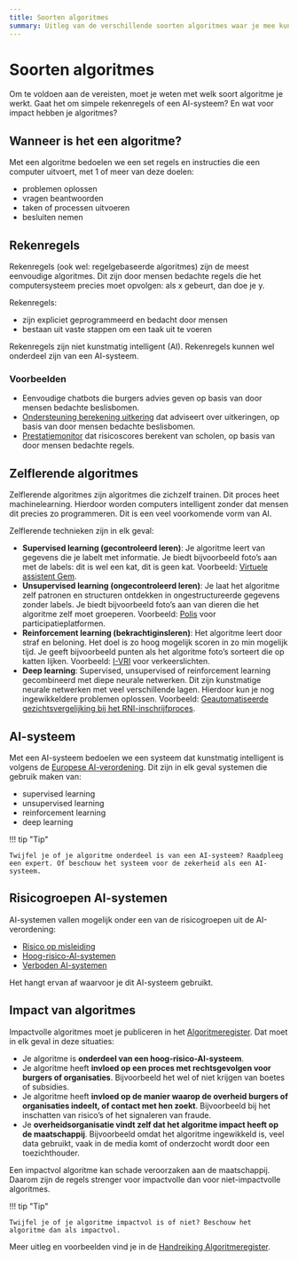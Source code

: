 ```yaml
---
title: Soorten algoritmes
summary: Uitleg van de verschillende soorten algoritmes waar je mee kunt werken. En het risico en de impact hiervan.
---
```


# Soorten algoritmes
Om te voldoen aan de vereisten, moet je weten met welk soort algoritme je werkt. Gaat het om simpele rekenregels of een AI-systeem? En wat voor impact hebben je algoritmes?

## Wanneer is het een algoritme?
Met een algoritme bedoelen we een set regels en instructies die een computer uitvoert, met 1 of meer van deze doelen:

* problemen oplossen
* vragen beantwoorden
* taken of processen uitvoeren
* besluiten nemen

## Rekenregels
Rekenregels (ook wel: regelgebaseerde algoritmes) zijn de meest eenvoudige algoritmes. Dit zijn door mensen bedachte regels die het computersysteem precies moet opvolgen: als x gebeurt, dan doe je y.

Rekenregels:

* zijn expliciet geprogrammeerd en bedacht door mensen
* bestaan uit vaste stappen om een taak uit te voeren

Rekenregels zijn niet kunstmatig intelligent (AI). Rekenregels kunnen wel onderdeel zijn van een AI-systeem. 

### Voorbeelden

* Eenvoudige chatbots die burgers advies geven op basis van door mensen bedachte beslisbomen.
* [Ondersteuning berekening uitkering](https://algoritmes.overheid.nl/nl/algoritme/ondersteuning-berekening-uitkering-gemeente-den-haag/86652588) dat adviseert over uitkeringen, op basis van door mensen bedachte beslisbomen. 
* [Prestatiemonitor](https://algoritmes.overheid.nl/nl/algoritme/prestatiemonitor-inspectie-van-het-onderwijs-ocw/79978718) dat risicoscores berekent van scholen, op basis van door mensen bedachte regels.

## Zelflerende algoritmes
Zelflerende algoritmes zijn algoritmes die zichzelf trainen. Dit proces heet machinelearning. Hierdoor worden computers intelligent zonder dat mensen dit precies zo programmeren. Dit is een veel voorkomende vorm van AI. 

Zelflerende technieken zijn in elk geval:

* **Supervised learning (gecontroleerd leren)**: Je algoritme leert van gegevens die je labelt met informatie. Je biedt bijvoorbeeld foto’s aan met de labels: dit is wel een kat, dit is geen kat. Voorbeeld: [Virtuele assistent Gem](https://algoritmes.overheid.nl/nl/algoritme/virtuele-gemeente-assistent-gem-gemeente-tilburg/21511426).
* **Unsupervised learning (ongecontroleerd leren)**: Je laat het algoritme zelf patronen en structuren ontdekken in ongestructureerde gegevens zonder labels. Je biedt bijvoorbeeld foto’s aan van dieren die het algoritme zelf moet groeperen. Voorbeeld: [Polis](https://algoritmes.overheid.nl/nl/algoritme/polis-provincie-zuidholland/14379550) voor participatieplatformen.
* **Reinforcement learning (bekrachtiginsleren)**: Het algoritme leert door straf en beloning. Het doel is zo hoog mogelijk scoren in zo min mogelijk tijd. Je geeft bijvoorbeeld punten als het algoritme foto’s sorteert die op katten lijken. Voorbeeld: [I-VRI](https://algoritmes.overheid.nl/nl/algoritme/intelligente-verkeersregel-installatie-ivri-bij-verkeerslichten-provincie-zuidholland/34151769) voor verkeerslichten.
* **Deep learning**: Supervised, unsupervised of reinforcement learning gecombineerd met diepe neurale netwerken. Dit zijn kunstmatige neurale netwerken met veel verschillende lagen. Hierdoor kun je nog ingewikkeldere problemen oplossen. Voorbeeld: [Geautomatiseerde gezichtsvergelijking bij het RNI-inschrijfproces](https://algoritmes.overheid.nl/nl/algoritme/geautomatiseerde-gezichtsvergelijking-bij-het-rniinschrijfproces-rijksdienst-voor-identiteitsgegevens/18814864).

## AI-systeem
Met een AI-systeem bedoelen we een systeem dat kunstmatig intelligent is volgens de [Europese AI-verordening](../voldoen-aan-wetten-en-regels/ai-verordening.md#definitie-van-een-ai-systeem). Dit zijn in elk geval systemen die gebruik maken van:

* supervised learning
* unsupervised learning
* reinforcement learning
* deep learning


!!! tip "Tip"

    Twijfel je of je algoritme onderdeel is van een AI-systeem? Raadpleeg een expert. Of beschouw het systeem voor de zekerheid als een AI-systeem.

## Risicogroepen AI-systemen
AI-systemen vallen mogelijk onder een van de risicogroepen uit de AI-verordening:

* [Risico op misleiding](../voldoen-aan-wetten-en-regels/ai-verordening.md#risico-op-misleiding)
* [Hoog-risico-AI-systemen](../voldoen-aan-wetten-en-regels/ai-verordening.md#hoog-risico-ai-systemen)
* [Verboden AI-systemen](../voldoen-aan-wetten-en-regels/ai-verordening.md#verboden-ai-systemen)

Het hangt ervan af waarvoor je dit AI-systeem gebruikt.

## Impact van algoritmes
Impactvolle algoritmes moet je publiceren in het [Algoritmeregister](https://algoritmes.overheid.nl/nl). Dat moet in elk geval in deze situaties:

* Je algoritme is **onderdeel van een hoog-risico-AI-systeem**. 
* Je algoritme heeft **invloed op een proces met rechtsgevolgen voor burgers of organisaties**. Bijvoorbeeld het wel of niet krijgen van boetes of subsidies.
* Je algoritme heeft **invloed op de manier waarop de overheid burgers of organisaties indeelt, of contact met hen zoekt**. Bijvoorbeeld bij het inschatten van risico’s of het signaleren van fraude.
* Je **overheidsorganisatie vindt zelf dat het algoritme impact heeft op de maatschappij**. Bijvoorbeeld omdat het algoritme ingewikkeld is, veel data gebruikt, vaak in de media komt of onderzocht wordt door een toezichthouder.

Een impactvol algoritme kan schade veroorzaken aan de maatschappij. Daarom zijn de regels strenger voor impactvolle dan voor niet-impactvolle algoritmes. 

!!! tip "Tip"

    Twijfel je of je algoritme impactvol is of niet? Beschouw het algoritme dan als impactvol.

Meer uitleg en voorbeelden vind je in de [Handreiking Algoritmeregister](https://algoritmes.pleio.nl/wiki/view/19bb6e9e-7a97-43d5-bef3-b1d66e59f4ff/handreiking-algoritmeregister).
